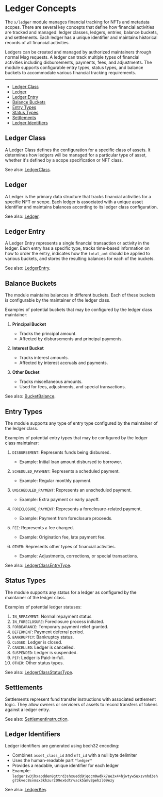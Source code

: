 # Ledger Concepts

The `x/ledger` module manages financial tracking for NFTs and metadata scopes.
There are several key concepts that define how financial activities are tracked and managed: ledger classes, ledgers, entries, balance buckets, and settlements.
Each ledger has a unique identifier and maintains historical records of all financial activities.

Ledgers can be created and managed by authorized maintainers through normal Msg requests.
A ledger can track multiple types of financial activities including disbursements, payments, fees, and adjustments.
The module supports configurable entry types, status types, and balance buckets to accommodate various financial tracking requirements.

---
<!-- TOC 2 2 -->
  - [Ledger Class](#ledger-class)
  - [Ledger](#ledger)
  - [Ledger Entry](#ledger-entry)
  - [Balance Buckets](#balance-buckets)
  - [Entry Types](#entry-types)
  - [Status Types](#status-types)
  - [Settlements](#settlements)
  - [Ledger Identifiers](#ledger-identifiers)

## Ledger Class

A Ledger Class defines the configuration for a specific class of assets. 
It determines how ledgers will be managed for a particular type of asset, whether it's defined by a scope specification or NFT class.

See also: [LedgerClass](03_messages.md#ledgerclass).

## Ledger

A Ledger is the primary data structure that tracks financial activities for a specific NFT or scope. 
Each ledger is associated with a unique asset identifier and maintains balances according to its ledger class configuration.

See also: [Ledger](03_messages.md#ledger).

## Ledger Entry

A Ledger Entry represents a single financial transaction or activity in the ledger. 
Each entry has a specific type, tracks time-based information on how to order the entry, indicates how the `total_amt` 
should be applied to various buckets, and stores the resulting balances for each of the buckets.

See also: [LedgerEntry](03_messages.md#ledgerentry).

## Balance Buckets

The module maintains balances in different buckets. Each of these buckets is configurable by the maintainer of the ledger class.

Examples of potential buckets that may be configured by the ledger class maintainer:

1. **Principal Bucket**
   - Tracks the principal amount.
   - Affected by disbursements and principal payments.

2. **Interest Bucket**
   - Tracks interest amounts.
   - Affected by interest accruals and payments.

3. **Other Bucket**
   - Tracks miscellaneous amounts.
   - Used for fees, adjustments, and special transactions.

See also: [BucketBalance](03_messages.md#bucketbalance).

## Entry Types

The module supports any type of entry type configured by the maintainer of the ledger class.

Examples of potential entry types that may be configured by the ledger class maintainer:

1. `DISBURSEMENT`: Represents funds being disbursed.
   - Example: Initial loan amount disbursed to borrower.

2. `SCHEDULED_PAYMENT`: Represents a scheduled payment.
   - Example: Regular monthly payment.

3. `UNSCHEDULED_PAYMENT`: Represents an unscheduled payment.
   - Example: Extra payment or early payoff.

4. `FORECLOSURE_PAYMENT`: Represents a foreclosure-related payment.
   - Example: Payment from foreclosure proceeds.

5. `FEE`: Represents a fee charged.
   - Example: Origination fee, late payment fee.

6. `OTHER`: Represents other types of financial activities.
   - Example: Adjustments, corrections, or special transactions.

See also: [LedgerClassEntryType](03_messages.md#ledgerclassentrytype).

## Status Types

The module supports any status for a ledger as configured by the maintainer of the ledger class.

Examples of potential ledger statuses:
1. `IN_REPAYMENT`: Normal repayment status.
2. `IN_FORECLOSURE`: Foreclosure process initiated.
3. `FORBEARANCE`: Temporary payment relief granted.
4. `DEFERMENT`: Payment deferral period.
5. `BANKRUPTCY`: Bankruptcy status.
6. `CLOSED`: Ledger is closed.
7. `CANCELLED`: Ledger is cancelled.
8. `SUSPENDED`: Ledger is suspended.
9. `PIF`: Ledger is Paid-in-full.
10. `OTHER`: Other status types.

See also: [LedgerClassStatusType](03_messages.md#ledgerclassstatustype).

## Settlements

Settlements represent fund transfer instructions with associated settlement logic.
They allow owners or servicers of assets to record transfers of tokens against a ledger entry. 

See also: [SettlementInstruction](03_messages.md#settlementinstruction).

## Ledger Identifiers

Ledger identifiers are generated using bech32 encoding:
- Combines `asset_class_id` and `nft_id` with a null byte delimiter
- Uses the human-readable part `"ledger"`
- Provides a readable, unique identifier for each ledger
- Example: `ledger1w3jhxapdden8gttrd3shxuedd9jqqcm0wdkk7ue3x44hjwtyw5uxzvnhd3ehg73kvec8svmsx3khzur209ex6dtrvack5amv8pehzl09ezy`

See also: [LedgerKey](03_messages.md#ledgerkey).
